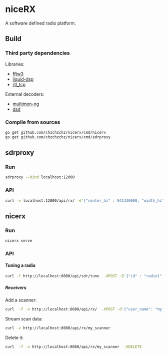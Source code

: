 # niceRX

A software defined radio platform.

## Build

### Third party dependencies

Libraries:
* [fftw3](https://www.fftw.org)
* [liquid-dsp](https://github.com/jgaeddert/liquid-dsp)
* [rtl\_tcp](https://osmocom.org/projects/rtl-sdr/wiki)

External decoders:
* [multimon-ng](https://github.com/EliasOenal/multimon-ng)
* [dsd](https://github.com/szechyjs/dsd)

### Compile from sources

```sh
go get github.com/chzchzchz/nicerx/cmd/nicerx
go get github.com/chzchzchz/nicerx/cmd/sdrproxy
```

## sdrproxy

### Run

```sh
sdrproxy --bind localhost:12000
```

### API

```sh
curl -v localhost:12000/api/rx/ -d'{"center_hz" : 941330000, "width_hz" : 15000, "radio" : "3e78268d"}' -o out.dat
```


## nicerx

### Run

```sh
nicerx serve
```

### API


#### Tuning a radio

```sh
curl -f http://localhost:8080/api/sdr/tune  -XPOST -D'{"id" : "radio1", "center_hz" : 433000000, "width_hz" : 2048000}'
```

##### Receivers

Add a scanner:
```sh
curl  -f -v http://localhost:8080/api/rx/  -XPOST -d'{"user_name": "my_scanner", "type_name" : "scan"}'
```

Stream scan data:
```sh
curl -v http://localhost:8080/api/rx/my_scanner
```

Delete it:
```sh
curl  -f -v http://localhost:8080/api/rx/my_scanner  -XDELETE
```

